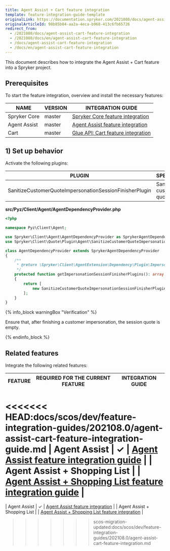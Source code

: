 ```yaml
---
title: Agent Assist + Cart feature integration
template: feature-integration-guide-template
originalLink: https://documentation.spryker.com/2021080/docs/agent-assist-cart-feature-integration
originalArticleId: 98b85b04-aa2a-4eca-b968-413c6fb65726
redirect_from:
  - /2021080/docs/agent-assist-cart-feature-integration
  - /2021080/docs/en/agent-assist-cart-feature-integration
  - /docs/agent-assist-cart-feature-integration
  - /docs/en/agent-assist-cart-feature-integration
---
```


This document describes how to integrate the Agent Assist + Cart feature into a Spryker project.

## Prerequisites

To start the feature integration, overview and install the necessary features:

| NAME         | VERSION | INTEGRATION GUIDE                                            |
| ------------ | ------- | ------------------------------------------------------------ |
| Spryker Core | master  | [Spryker Сore feature integration](/docs/scos/dev/feature-integration-guides/{{page.version}}/spryker-core-feature-integration.html) |
| Agent Assist | master  | [Agent Assist feature integration](/docs/scos/dev/feature-integration-guides/{{page.version}}/agent-assist-feature-integration.html) |
| Cart         | master  | [Glue API: Cart feature integration](/docs/scos/dev/feature-integration-guides/{{page.version}}/glue-api/glue-api-cart-feature-integration.html) |


## 1) Set up behavior

Activate the following plugins:

| PLUGIN                                                  | SPECIFICATION               | PREREQUISITES | NAMESPACE                         |
| ------------------------------------------------------- | --------------------------- | ------------- | --------------------------------- |
| SanitizeCustomerQuoteImpersonationSessionFinisherPlugin | Sanitizes a customer quote. | None          | Spryker\Client\Quote\Plugin\Agent |

**src/Pyz/Client/Agent/AgentDependencyProvider.php**

```php
<?php

namespace Pyz\Client\Agent;

use Spryker\Client\Agent\AgentDependencyProvider as SprykerAgentDependencyProvider;
use Spryker\Client\Quote\Plugin\Agent\SanitizeCustomerQuoteImpersonationSessionFinisherPlugin;

class AgentDependencyProvider extends SprykerAgentDependencyProvider
{
    /**
     * @return \Spryker\Client\AgentExtension\Dependency\Plugin\ImpersonationSessionFinisherPluginInterface[]
     */
    protected function getImpersonationSessionFinisherPlugins(): array
    {
        return [
            new SanitizeCustomerQuoteImpersonationSessionFinisherPlugin(),
        ];
    }
}
```

{% info_block warningBox "Verification" %}

Ensure that, after finishing a customer impersonation, the session quote is empty.

{% endinfo_block %}


## Related features

Integrate the following related features:

| FEATURE                              | REQUIRED FOR THE CURRENT FEATURE | INTEGRATION GUIDE                                            |
| ------------------------------------ | -------------------------------- | ------------------------------------------------------------ |
<<<<<<< HEAD:docs/scos/dev/feature-integration-guides/202108.0/agent-assist-cart-feature-integration-guide.md
| Agent Assist            | ✓                                | [Agent Assist feature integration guide](/docs/scos/dev/feature-integration-guides/{{page.version}}/agent-assist-feature-integration.html) |
| Agent Assist + Shopping List |                                  | [Agent Assist + Shopping List feature integration guide](/docs/scos/dev/feature-integration-guides/{{page.version}}/agent-assist-shopping-list-feature-integration.html) |
=======
| Agent Assist            | ✓                                | [Agent Assist feature integration](/docs/scos/dev/feature-integration-guides/{{page.version}}/agent-assist-feature-integration.html) |
| Agent Assist + Shopping List |                                  | [Agent Assist + Shopping List feature integration](/docs/scos/dev/feature-integration-guides/{{page.version}}/agent-assist-shopping-list-feature-integration.html) |

>>>>>>> scos-migration-updated:docs/scos/dev/feature-integration-guides/202108.0/agent-assist-cart-feature-integration.md
